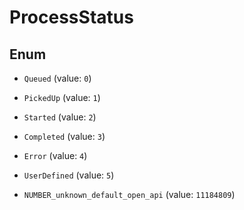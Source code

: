 

# ProcessStatus

## Enum


* `Queued` (value: `0`)

* `PickedUp` (value: `1`)

* `Started` (value: `2`)

* `Completed` (value: `3`)

* `Error` (value: `4`)

* `UserDefined` (value: `5`)

* `NUMBER_unknown_default_open_api` (value: `11184809`)



